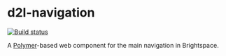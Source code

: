 # d2l-navigation
[![Build status][ci-image]][ci-url]

A [Polymer](https://www.polymer-project.org/1.0/)-based web component for the main navigation in Brightspace.

[ci-url]: https://travis-ci.org/Brightspace/d2l-navigation-ui
[ci-image]: https://travis-ci.org/Brightspace/d2l-navigation-ui.svg?branch=master
